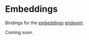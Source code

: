 # Embeddings

Bindings for the [embeddings](https://beta.openai.com/docs/api-reference/embeddings) [endpoint](https://api.openai.com/v1/embeddings).

Coming soon.
